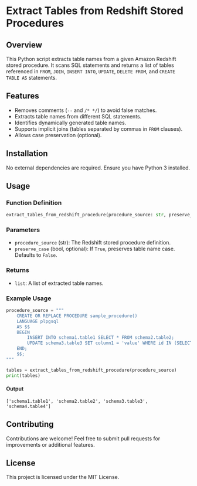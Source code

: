# Extract Tables from Redshift Stored Procedures

## Overview
This Python script extracts table names from a given Amazon Redshift stored procedure. It scans SQL statements and returns a list of tables referenced in `FROM`, `JOIN`, `INSERT INTO`, `UPDATE`, `DELETE FROM`, and `CREATE TABLE AS` statements.

## Features
- Removes comments (`--` and `/* */`) to avoid false matches.
- Extracts table names from different SQL statements.
- Identifies dynamically generated table names.
- Supports implicit joins (tables separated by commas in `FROM` clauses).
- Allows case preservation (optional).

## Installation
No external dependencies are required. Ensure you have Python 3 installed.

## Usage
### Function Definition
```python
extract_tables_from_redshift_procedure(procedure_source: str, preserve_case: bool = False) -> list
```

### Parameters
- `procedure_source` (str): The Redshift stored procedure definition.
- `preserve_case` (bool, optional): If `True`, preserves table name case. Defaults to `False`.

### Returns
- `list`: A list of extracted table names.

### Example Usage
```python
procedure_source = """
    CREATE OR REPLACE PROCEDURE sample_procedure()
    LANGUAGE plpgsql
    AS $$
    BEGIN
        INSERT INTO schema1.table1 SELECT * FROM schema2.table2;
        UPDATE schema3.table3 SET column1 = 'value' WHERE id IN (SELECT id FROM schema4.table4);
    END;
    $$;
"""

tables = extract_tables_from_redshift_procedure(procedure_source)
print(tables)
```
#### Output
```
['schema1.table1', 'schema2.table2', 'schema3.table3', 'schema4.table4']
```

## Contributing
Contributions are welcome! Feel free to submit pull requests for improvements or additional features.

## License
This project is licensed under the MIT License.

